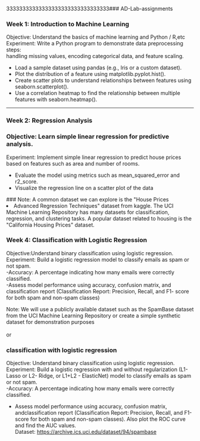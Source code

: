 33333333333333333333333333333333### AD-Lab-assignments
### Week 1: Introduction to Machine Learning 
 Objective: Understand the basics of machine learning and Python / R,etc<br>
 Experiment:
Write a Python program to demonstrate data preprocessing steps:<br>
 handling missing values, encoding categorical data, and feature
 scaling.<br>
 <ul>
  <li>Load a sample dataset using pandas (e.g., Iris or a custom dataset).</li>
  <li>Plot the distribution of a feature using matplotlib.pyplot.hist().</li>
  <li>Create scatter plots to understand relationships between features using
 seaborn.scatterplot().</li>
  <li>Use a correlation heatmap to find the relationship between multiple
 features with seaborn.heatmap().</li> </ul> <hr>

### Week 2: Regression Analysis
### Objective: Learn simple linear regression for predictive analysis.
Experiment:
Implement simple linear regression to predict house prices based on
features such as area and number of rooms.<br>
<ul>
  <li>Evaluate the model using metrics such as mean_squared_error and
 r2_score.</li>
  <li>Visualize the regression line on a scatter plot of the data</li></ul>
### Note: A common dataset we can explore is the &quot;House Prices
<br>
<li> Advanced Regression Techniques&quot; dataset from kaggle. The UCI Machine Learning
Repository has many datasets for classification, regression, and
clustering tasks. A popular dataset related to housing is the &quot;California
Housing Prices&quot; dataset.</li>

### Week 4: Classification with Logistic Regression
Objective:Understand binary classification using logistic regression.<br>
Experiment:
Build a logistic regression model to classify emails as spam or not spam.<br>
-Accuracy: A percentage indicating how many emails were correctly classified.<br>
-Assess model performance using accuracy, confusion matrix, and classification report (Classification Report: Precision, Recall, and F1-
score for both spam and non-spam classes)<br>
<div>
 Note: We will use a publicly available dataset such as the SpamBase
dataset from the UCI Machine Learning Repository or create a simple
synthetic dataset for demonstration purposes
</div><br>
or <br>

### classification with logistic regression
Objective: Understand binary classification using logistic regression.<br>
Experiment:
Build a logistic regression with and without regularization (L1- Lasso or L2- Ridge, or L1+L2 - ElasticNet) model to classify emails as spam or not spam.<br>
-Accuracy: A percentage indicating how many emails were correctly classified.<br>
- Assess model performance using accuracy, confusion matrix, andclassification report (Classification Report: Precision, Recall, and F1-score for both spam and non-spam classes). Also plot the ROC curve and find the AUC values.<br>
Dataset:  https://archive.ics.uci.edu/dataset/94/spambase
